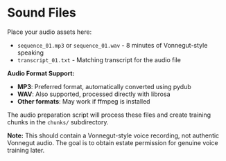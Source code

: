 # Sound Files

Place your audio assets here:

- `sequence_01.mp3` or `sequence_01.wav` - 8 minutes of Vonnegut-style speaking
- `transcript_01.txt` - Matching transcript for the audio file

**Audio Format Support:**
- **MP3**: Preferred format, automatically converted using pydub
- **WAV**: Also supported, processed directly with librosa
- **Other formats**: May work if ffmpeg is installed

The audio preparation script will process these files and create training chunks in the `chunks/` subdirectory.

**Note:** This should contain a Vonnegut-style voice recording, not authentic Vonnegut audio. The goal is to obtain estate permission for genuine voice training later.
